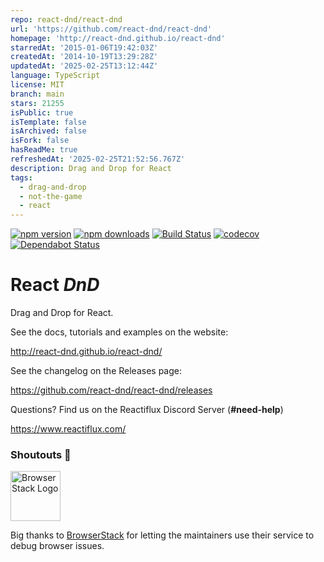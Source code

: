 ```yaml
---
repo: react-dnd/react-dnd
url: 'https://github.com/react-dnd/react-dnd'
homepage: 'http://react-dnd.github.io/react-dnd'
starredAt: '2015-01-06T19:42:03Z'
createdAt: '2014-10-19T13:29:28Z'
updatedAt: '2025-02-25T13:12:44Z'
language: TypeScript
license: MIT
branch: main
stars: 21255
isPublic: true
isTemplate: false
isArchived: false
isFork: false
hasReadMe: true
refreshedAt: '2025-02-25T21:52:56.767Z'
description: Drag and Drop for React
tags:
  - drag-and-drop
  - not-the-game
  - react
---
```


[![npm version](https://img.shields.io/npm/v/react-dnd.svg?style=flat-square)](https://www.npmjs.com/package/react-dnd)
[![npm downloads](https://img.shields.io/npm/dm/react-dnd.svg?style=flat-square)](https://www.npmjs.com/package/react-dnd)
[![Build Status](https://img.shields.io/endpoint.svg?url=https%3A%2F%2Factions-badge.atrox.dev%2Freact-dnd%2Freact-dnd%2Fbadge%3Fref%3Dmain&style=flat)](https://actions-badge.atrox.dev/react-dnd/react-dnd/goto?ref=main)
[![codecov](https://codecov.io/gh/react-dnd/react-dnd/branch/main/graph/badge.svg)](https://codecov.io/gh/react-dnd/react-dnd)
[![Dependabot Status](https://api.dependabot.com/badges/status?host=github&repo=react-dnd/react-dnd)](https://dependabot.com)

# React _DnD_

Drag and Drop for React.

See the docs, tutorials and examples on the website:

http://react-dnd.github.io/react-dnd/

See the changelog on the Releases page:

https://github.com/react-dnd/react-dnd/releases

Questions? Find us on the Reactiflux Discord Server (**#need-help**)

https://www.reactiflux.com/

### Shoutouts 🙏

<img src="/assets/browserstack-logo-600x315.png" height="80" title="BrowserStack Logo" alt="BrowserStack Logo" />

Big thanks to [BrowserStack](https://www.browserstack.com) for letting the maintainers use their service to debug browser issues.

